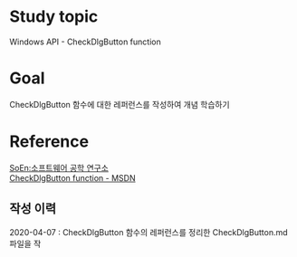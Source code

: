 # Study topic
  
Windows API - CheckDlgButton function  
  
# Goal
  
CheckDlgButton 함수에 대한 레퍼런스를 작성하여 개념 학습하기  
  
# Reference
  
<a href = "http://www.soen.kr/">SoEn:소프트웨어 공학 연구소</a>  
<a href = "https://docs.microsoft.com/en-us/windows/win32/api/winuser/nf-winuser-checkdlgbutton">CheckDlgButton function - MSDN</a>  
  
## 작성 이력
  
2020-04-07 : CheckDlgButton 함수의 레퍼런스를 정리한 CheckDlgButton.md 파일을 작
